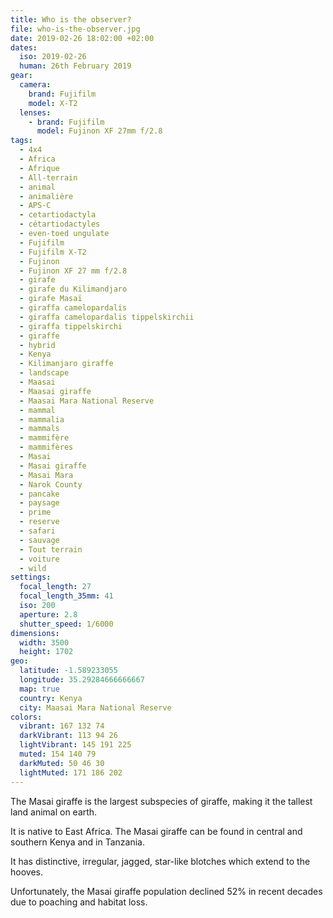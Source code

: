 ```yaml
---
title: Who is the observer?
file: who-is-the-observer.jpg
date: 2019-02-26 18:02:00 +02:00
dates:
  iso: 2019-02-26
  human: 26th February 2019
gear:
  camera:
    brand: Fujifilm
    model: X-T2
  lenses:
    - brand: Fujifilm
      model: Fujinon XF 27mm f/2.8
tags:
  - 4x4
  - Africa
  - Afrique
  - All-terrain
  - animal
  - animalière
  - APS-C
  - cetartiodactyla
  - cétartiodactyles
  - even-toed ungulate
  - Fujifilm
  - Fujifilm X-T2
  - Fujinon
  - Fujinon XF 27 mm f/2.8
  - girafe
  - girafe du Kilimandjaro
  - girafe Masaï
  - giraffa camelopardalis
  - giraffa camelopardalis tippelskirchii
  - giraffa tippelskirchi
  - giraffe
  - hybrid
  - Kenya
  - Kilimanjaro giraffe
  - landscape
  - Maasai
  - Maasai giraffe
  - Maasai Mara National Reserve
  - mammal
  - mammalia
  - mammals
  - mammifère
  - mammifères
  - Masai
  - Masai giraffe
  - Masai Mara
  - Narok County
  - pancake
  - paysage
  - prime
  - reserve
  - safari
  - sauvage
  - Tout terrain
  - voiture
  - wild
settings:
  focal_length: 27
  focal_length_35mm: 41
  iso: 200
  aperture: 2.8
  shutter_speed: 1/6000
dimensions:
  width: 3500
  height: 1702
geo:
  latitude: -1.589233055
  longitude: 35.29284666666667
  map: true
  country: Kenya
  city: Maasai Mara National Reserve
colors:
  vibrant: 167 132 74
  darkVibrant: 113 94 26
  lightVibrant: 145 191 225
  muted: 154 140 79
  darkMuted: 50 46 30
  lightMuted: 171 186 202
---
```


The Masai giraffe is the largest subspecies of giraffe, making it the tallest land animal on earth.

It is native to East Africa. The Masai giraffe can be found in central and southern Kenya and in Tanzania.

It has distinctive, irregular, jagged, star-like blotches which extend to the hooves.

Unfortunately, the Masai giraffe population declined 52% in recent decades due to poaching and habitat loss.
